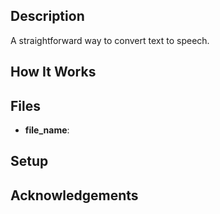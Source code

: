 ## Description
A straightforward way to convert text to speech.

## How It Works


## Files

- **file_name**: 

## Setup


## Acknowledgements
